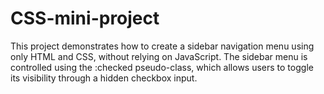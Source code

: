 # CSS-mini-project
This project demonstrates how to create a  sidebar navigation menu using only HTML and CSS, without relying on JavaScript. The sidebar menu is controlled using the :checked pseudo-class, which allows users to toggle its visibility through a hidden checkbox input.
